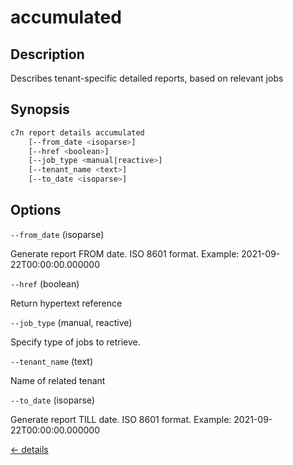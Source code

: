 # accumulated

## Description

Describes tenant-specific detailed reports, based on relevant jobs

## Synopsis

```bash
c7n report details accumulated
    [--from_date <isoparse>]
    [--href <boolean>]
    [--job_type <manual|reactive>]
    [--tenant_name <text>]
    [--to_date <isoparse>]
```

## Options

`--from_date` (isoparse) 

Generate report FROM date. ISO 8601 format. Example: 2021-09-22T00:00:00.000000

`--href` (boolean) 

Return hypertext reference

`--job_type` (manual, reactive) 

Specify type of jobs to retrieve.

`--tenant_name` (text) 

Name of related tenant

`--to_date` (isoparse) 

Generate report TILL date. ISO 8601 format. Example: 2021-09-22T00:00:00.000000


[← details](./index.md)
